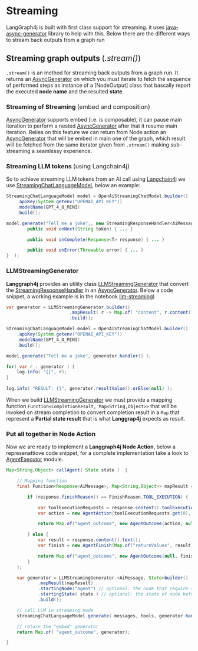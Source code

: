 # Streaming

LangGraph4j is built with first class support for streaming. it uses [java-async-generator] library to help with this. Below there are the different ways to stream back outputs from a graph run

## Streaming graph outputs <span style="font-weight: normal; font-style: normal;">(_.stream()_)</span>

`.stream()` is an method for streaming back outputs from a graph run. It returns an [AsyncGenerator] on which you must iterate to fetch  the sequence of performed steps as instance of a [NodeOutput] class that bascally report the executed **node name** and the resulted **state**.

### Streaming of Streaming <span style="font-weight: normal; font-style: normal;">(embed and composition)</span>

[AsyncGenerator] supports embed (i.e. is composable), it can pause main iteration to perform a nested [AsyncGenerator] after that it resume main iteration.
Relies on this feature we can return from Node action an [AsyncGenerator] that will be embed in main one  of the graph, which result will be fetched from the same iterator given from `.stream()` making sub-streaming a seamlessy experience.

### Streaming LLM tokens <span style="font-weight: normal; font-style: normal;">(using Langchain4j)</span>

So to achieve streaming LLM tokens from an AI call using [Langchain4j] we use [StreamingChatLanguageModel], below an example:

```java
StreamingChatLanguageModel model = OpenAiStreamingChatModel.builder()
    .apiKey(System.getenv("OPENAI_API_KEY"))
    .modelName(GPT_4_O_MINI)
    .build();

model.generate("Tell me a joke";, new StreamingResponseHandler<AiMessage>() {
        public void onNext(String token) { ... }

        public void onComplete(Response<T> response) { ... }

        public void onError(Throwable error) { ... }
}  );

```

### LLMStreamingGenerator

**Langgraph4j** provides an utility class  [LLMStreamingGenerator] that convert the [StreamingResponseHandler] in an [AsyncGenerator]. Below a code snippet, a working example is in the notebook [llm-streaming])

```java
var generator = LLMStreamingGenerator.builder()
                        .mapResult( r -> Map.of( "content", r.content() ) )
                        .build();

StreamingChatLanguageModel model = OpenAiStreamingChatModel.builder()
    .apiKey(System.getenv("OPENAI_API_KEY"))
    .modelName(GPT_4_O_MINI)
    .build();

model.generate("Tell me a joke", generator.handler() );

for( var r : generator ) {
    log.info( "{}", r);
}
  
log.info( "RESULT: {}", generator.resultValue().orElse(null) );
```

When we build [LLMStreamingGenerator] we must provide a mapping function `Function<CompletionResult, Map<String,Object>>`  that will be invoked on stream completion to convert completion result in a `Map` that represent a **Partial state result** that is what **Langgrap4j** expects  as result.

### Put all together in Node Action

Now we are ready to implement a **Langgraph4j Node Action**, below a represenattiove code snippet, for a complete implementation take a look to [AgentExecutor] module. 

```java
Map<String,Object> callAgent( State state )  {

    // Mapping function
    final Function<Response<AiMessage>, Map<String,Object>> mapResult = response -> {

        if (response.finishReason() == FinishReason.TOOL_EXECUTION) {

            var toolExecutionRequests = response.content().toolExecutionRequests();
            var action = new AgentAction(toolExecutionRequests.get(0), "");

            return Map.of("agent_outcome", new AgentOutcome(action, null));

        } else {
            var result = response.content().text();
            var finish = new AgentFinish(Map.of("returnValues", result), result);

            return Map.of("agent_outcome", new AgentOutcome(null, finish));
        }
    };

    var generator = LLMStreamingGenerator.<AiMessage, State>builder()
            .mapResult(mapResult)
            .startingNode("agent") // optional: the node that require streaming 
            .startingState( state ) // optional: the state of node before streaming 
            .build();

    // call LLM in streaming mode
    streamingChatLanguageModel.generate( messages, tools, generator.handler() );        

    // return the "embed" generator
    return Map.of( "agent_outcome", generator);

}
```


[java-async-generator]: https://github.com/bsorrentino/java-async-generator
[AsyncGenerator]: https://bsorrentino.github.io/java-async-generator/apidocs/org/bsc/async/AsyncGenerator.html
[Langchain4j]: https://github.com/langchain4j/langchain4j
[StreamingChatLanguageModel]: https://docs.langchain4j.dev/apidocs/dev/langchain4j/model/chat/StreamingChatLanguageModel.html
[StreamingResponseHandler]: https://docs.langchain4j.dev/apidocs/dev/langchain4j/model/StreamingResponseHandler.html
[LLMStreamingGenerator]: /apidocs/org/bsc/langgraph4j/langchain4j/generators/LLMStreamingGenerator.html
[llm-streaming]: /how-tos/llm-streaming.ipynb
[AgentExecutor]: https://github.com/bsorrentino/langgraph4j/tree/main/langchain4j/langchain4j-agent